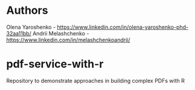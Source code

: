 # Authors
Olena Yaroshenko - https://www.linkedin.com/in/olena-yaroshenko-phd-32aa11bb/
Andrii Melashchenko - https://www.linkedin.com/in/melashchenkoandrii/
# pdf-service-with-r
Repository to demonstrate approaches in building complex PDFs with R
